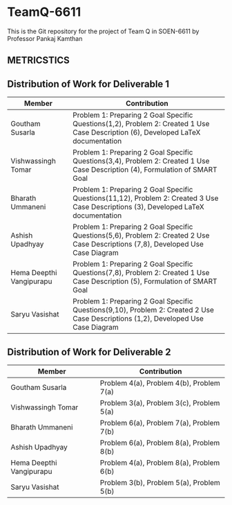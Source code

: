 # TeamQ-6611
This is the Git repository for the project of Team Q in SOEN-6611 by Professor Pankaj Kamthan

## METRICSTICS

## Distribution of Work for Deliverable 1

| Member | Contribution |
|----------|----------|
| Goutham Susarla | Problem 1: Preparing 2 Goal Specific Questions(1,2), Problem 2: Created 1 Use Case Description (6), Developed LaTeX documentation |
| Vishwassingh Tomar | Problem 1: Preparing 2 Goal Specific Questions(3,4), Problem 2: Created 1 Use Case Description (4), Formulation of SMART Goal |
| Bharath Ummaneni |  Problem 1: Preparing 2 Goal Specific Questions(11,12), Problem 2: Created 3 Use Case Descriptions (3), Developed LaTeX documentation |
| Ashish Upadhyay | Problem 1: Preparing 2 Goal Specific Questions(5,6), Problem 2: Created 2 Use Case Descriptions (7,8), Developed Use Case Diagram |
| Hema Deepthi Vangipurapu | Problem 1: Preparing 2 Goal Specific Questions(7,8), Problem 2: Created 1 Use Case Description (5), Formulation of SMART Goal |
| Saryu Vasishat | Problem 1: Preparing 2 Goal Specific Questions(9,10), Problem 2: Created 2 Use Case Descriptions (1,2), Developed Use Case Diagram |


## Distribution of Work for Deliverable 2

| Member | Contribution |
|----------|----------|
| Goutham Susarla | Problem 4(a), Problem 4(b), Problem 7(a) |
| Vishwassingh Tomar | Problem 3(a), Problem 3(c), Problem 5(a) |
| Bharath Ummaneni | Problem 6(a), Problem 7(a), Problem 7(b) |
| Ashish Upadhyay | Problem 6(a), Problem 8(a), Problem 8(b) |
| Hema Deepthi Vangipurapu | Problem 4(a), Problem 8(a), Problem 6(b) |
| Saryu Vasishat | Problem 3(b), Problem 5(a), Problem 5(b) |
